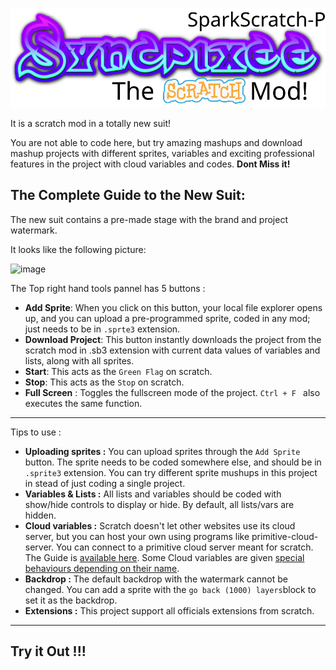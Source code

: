 ![logo](https://raw.githubusercontent.com/SparkScratch-P/Syncpixee/291ac7253f10d81de2dcaa4f0618df1f80faabd9/backdrop2.svg)

It is a scratch mod in a totally new suit!

 You are not able to code here, but try amazing mashups and download mashup projects with different sprites, variables and exciting professional features in the project with cloud variables and codes. **Dont Miss it!**

The Complete Guide to the New Suit:
---

The new suit contains a pre-made stage with the brand and project watermark.

It looks like the following picture:

![image](https://user-images.githubusercontent.com/73777108/128967376-4a5b1010-94f1-4d05-a5a6-df3bd38fafe0.png)

The Top right hand tools pannel has 5 buttons : 

- **Add Sprite**: When you click on this button, your local file explorer opens up, and you can upload a pre-programmed sprite, coded in any mod; just needs to be in `.sprte3` extension.
- **Download Project**: This button instantly downloads the project from the scratch mod in .sb3 extension with current data values of variables and lists, along with all sprites.
- **Start**: This acts as the `Green Flag` on scratch.
- **Stop**: This acts as the `Stop` on scratch.
- **Full Screen** : Toggles the fullscreen mode of the project. `Ctrl + F ` also executes the same function.

---

Tips to use :

- **Uploading sprites :** You can upload sprites through the `Add Sprite` button. The sprite needs to be coded somewhere else, and should be in `.sprite3` extension. You can try different sprite mushups in this project in stead of just coding a single project.
- **Variables & Lists :** All lists and variables should be coded with show/hide controls to display or hide. By default, all lists/vars are hidden.
- **Cloud variables :** Scratch doesn't let other websites use its cloud server, but you can host your own using programs like primitive-cloud-server. You can connect to a primitive cloud server meant for scratch. The Guide is [available here](https://github.com/SheepTester/primitive-cloud-server). Some Cloud variables are given [special behaviours depending on their name](https://github.com/SheepTester/htmlifier/wiki/Special-cloud-behaviours).
- **Backdrop :** The default backdrop with the watermark cannot be changed. You can add a sprite with the `go back (1000) layers`block to set it as the backdrop.
- **Extensions :** This project support all officials extensions from scratch.

---

## Try it Out !!!

